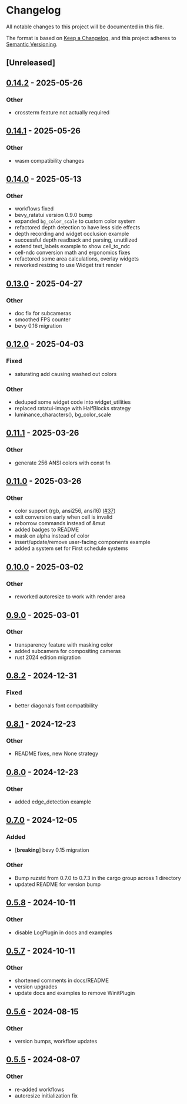 # Changelog
All notable changes to this project will be documented in this file.

The format is based on [Keep a Changelog](https://keepachangelog.com/en/1.0.0/),
and this project adheres to [Semantic Versioning](https://semver.org/spec/v2.0.0.html).

## [Unreleased]

## [0.14.2](https://github.com/cxreiff/bevy_ratatui_camera/compare/v0.14.1...v0.14.2) - 2025-05-26

### Other

- crossterm feature not actually required

## [0.14.1](https://github.com/cxreiff/bevy_ratatui_camera/compare/v0.14.0...v0.14.1) - 2025-05-26

### Other

- wasm compatibility changes

## [0.14.0](https://github.com/cxreiff/bevy_ratatui_camera/compare/v0.13.0...v0.14.0) - 2025-05-13

### Other

- workflows fixed
- bevy_ratatui version 0.9.0 bump
- expanded `bg_color_scale` to custom color system
- refactored depth detection to have less side effects
- depth recording and widget occlusion example
- successful depth readback and parsing, unutilized
- extend text_labels example to show cell_to_ndc
- cell-ndc conversion math and ergonomics fixes
- refactored some area calculations, overlay widgets
- reworked resizing to use Widget trait render

## [0.13.0](https://github.com/cxreiff/bevy_ratatui_camera/compare/v0.12.0...v0.13.0) - 2025-04-27

### Other

- doc fix for subcameras
- smoothed FPS counter
- bevy 0.16 migration

## [0.12.0](https://github.com/cxreiff/bevy_ratatui_camera/compare/v0.11.1...v0.12.0) - 2025-04-03

### Fixed

- saturating add causing washed out colors

### Other

- deduped some widget code into widget_utilities
- replaced ratatui-image with HalfBlocks strategy
- luminance_characters(), bg_color_scale

## [0.11.1](https://github.com/cxreiff/bevy_ratatui_camera/compare/v0.11.0...v0.11.1) - 2025-03-26

### Other

- generate 256 ANSI colors with const fn

## [0.11.0](https://github.com/cxreiff/bevy_ratatui_camera/compare/v0.10.0...v0.11.0) - 2025-03-26

### Other

- color support (rgb, ansi256, ansi16) ([#37](https://github.com/cxreiff/bevy_ratatui_camera/pull/37))
- exit conversion early when cell is invalid
- reborrow commands instead of &mut
- added badges to README
- mask on alpha instead of color
- insert/update/remove user-facing components example
- added a system set for First schedule systems

## [0.10.0](https://github.com/cxreiff/bevy_ratatui_camera/compare/v0.9.0...v0.10.0) - 2025-03-02

### Other

- reworked autoresize to work with render area

## [0.9.0](https://github.com/cxreiff/bevy_ratatui_camera/compare/v0.8.2...v0.9.0) - 2025-03-01

### Other

- transparency feature with masking color
- added subcamera for compositing cameras
- rust 2024 edition migration

## [0.8.2](https://github.com/cxreiff/bevy_ratatui_camera/compare/v0.8.1...v0.8.2) - 2024-12-31

### Fixed

- better diagonals font compatibility

## [0.8.1](https://github.com/cxreiff/bevy_ratatui_camera/compare/v0.8.0...v0.8.1) - 2024-12-23

### Other

- README fixes, new None strategy

## [0.8.0](https://github.com/cxreiff/bevy_ratatui_camera/compare/v0.7.0...v0.8.0) - 2024-12-23

### Other

- added edge_detection example

## [0.7.0](https://github.com/cxreiff/bevy_ratatui_camera/compare/v0.6.0...v0.7.0) - 2024-12-05

### Added

- [**breaking**] bevy 0.15 migration

### Other

- Bump ruzstd from 0.7.0 to 0.7.3 in the cargo group across 1 directory
- updated README for version bump

## [0.5.8](https://github.com/cxreiff/bevy_ratatui_camera/compare/v0.5.7...v0.5.8) - 2024-10-11

### Other

- disable LogPlugin in docs and examples

## [0.5.7](https://github.com/cxreiff/bevy_ratatui_camera/compare/v0.5.6...v0.5.7) - 2024-10-11

### Other

- shortened comments in docs/README
- version upgrades
- update docs and examples to remove WinitPlugin

## [0.5.6](https://github.com/cxreiff/bevy_ratatui_camera/compare/v0.5.5...v0.5.6) - 2024-08-15

### Other
- version bumps, workflow updates

## [0.5.5](https://github.com/cxreiff/bevy_ratatui_camera/compare/v0.5.4...v0.5.5) - 2024-08-07

### Other
- re-added workflows
- autoresize initialization fix
